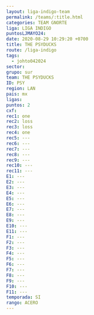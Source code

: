 ```yaml
---
layout: liga-indigo-team
permalink: /teams/:title.html
categories: TEAM GNORTE
liga: LIGA INDIGO
puntosLJMAYO24: 
date: 2020-08-29 10:29:20 +0700
title: THE PSYDUCKS
route: /liga-indigo
tags:
  - johto042024
sector: 
grupo: sur
team: THE PSYDUCKS
ID: PSY
region: LAN
pais: mx
ligas: 
puntos: 2
cxf: 
rec1: one
rec2: loss
rec3: loss
rec4: one
rec5: ---
rec6: ---
rec7: ---
rec8: ---
rec9: ---
rec10: ---
rec11: ---
E1: ---
E2: ---
E3: ---
E4: ---
E5: ---
E6: ---
E7: ---
E8: ---
E9: ---
E10: ---
E11: ---
F1: ---
F2: ---
F3: ---
F4: ---
F5: ---
F6: ---
F7: ---
F8: ---
F9: ---
F10: ---
F11: ---
temporada: SI
rango: ACERO
---
```

